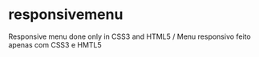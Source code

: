 # responsivemenu
Responsive menu done only in CSS3 and HTML5 / Menu responsivo feito apenas com CSS3 e HMTL5
